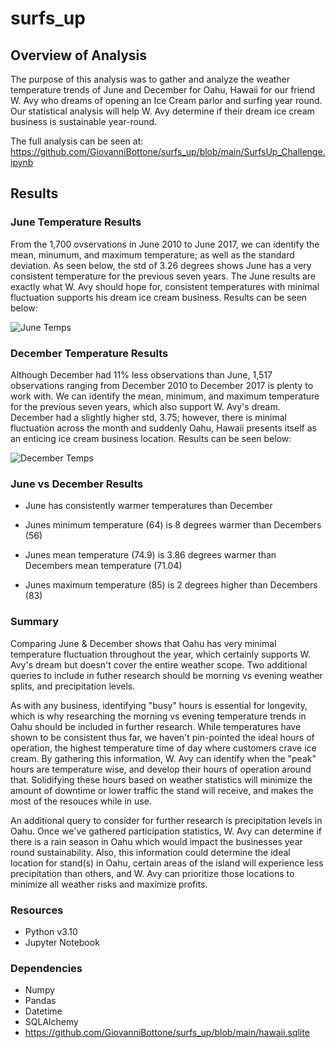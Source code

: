 # surfs_up

## Overview of Analysis
The purpose of this analysis was to gather and analyze the weather temperature trends of June and December for Oahu, Hawaii for our friend W. Avy who dreams of opening an Ice Cream parlor and surfing year round. Our statistical analysis will help W. Avy determine if their dream ice cream business is sustainable year-round. 

The full analysis can be seen at: https://github.com/GiovanniBottone/surfs_up/blob/main/SurfsUp_Challenge.ipynb

## Results
### June Temperature Results
From the 1,700 ovservations in June 2010 to June 2017, we can identify the mean, minumum, and maximum temperature; as well as the standard deviation. As seen below, the std of 3.26 degrees shows June has a very consistent temperature for the previous seven years. The June results are exactly what W. Avy should hope for, consistent temperatures with minimal fluctuation supports his dream ice cream business. Results can be seen below:

![June Temps](https://user-images.githubusercontent.com/95371617/155857072-6c54944d-b2c2-41c3-84f0-45b19fbd35fb.png)


### December Temperature Results
Although December had 11% less observations than June, 1,517 observations ranging from December 2010 to December 2017 is plenty to work with. We can identify the mean, minimum, and maximum temperature for the previous seven years, which also support W. Avy's dream. December had a slightly higher std, 3.75; however, there is minimal fluctuation across the month and suddenly Oahu, Hawaii presents itself as an enticing ice cream business location. Results can be seen below:

![December Temps](https://user-images.githubusercontent.com/95371617/155857275-ce4b6a22-3565-4a5d-a657-2c8c5357c95f.png)

### June vs December Results
* June has consistently warmer temperatures than December

* Junes minimum temperature (64) is 8 degrees warmer than Decembers (56)

* Junes mean temperature (74.9) is 3.86 degrees warmer than Decembers mean temperature (71.04)

* Junes maximum temperature (85) is 2 degrees higher than Decembers (83)


### Summary
Comparing June & December shows that Oahu has very minimal temperature fluctuation throughout the year, which certainly supports W. Avy's dream but doesn't cover the entire weather scope. Two additional queries to include in futher research should be morning vs evening weather splits, and precipitation levels. 

As with any business, identifying "busy" hours is essential for longevity, which is why researching the morning vs evening temperature trends in Oahu should be included in further research. While temperatures have shown to be consistent thus far, we haven't pin-pointed the ideal hours of operation, the highest temperature time of day where customers crave ice cream. By gathering this information, W. Avy can identify when the "peak" hours are temperature wise, and develop their hours of operation around that. Solidifying these hours based on weather statistics will minimize the amount of downtime or lower traffic the stand will receive, and makes the most of the resouces while in use.

An additional query to consider for further research is precipitation levels in Oahu. Once we've gathered participation statistics, W. Avy can determine if there is a rain season in Oahu which would impact the businesses year round sustainability. Also, this information could determine the ideal location for stand(s) in Oahu, certain areas of the island will experience less precipitation than others, and W. Avy can prioritize those locations to minimize all weather risks and maximize profits.

### Resources
* Python v3.10
* Jupyter Notebook

### Dependencies
* Numpy
* Pandas
* Datetime
* SQLAlchemy
* https://github.com/GiovanniBottone/surfs_up/blob/main/hawaii.sqlite
